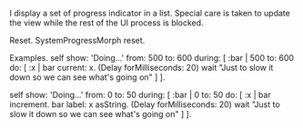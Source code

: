 I display a set of progress indicator in a list.Special care is taken to update the view while the rest of the UI process is blocked.Reset.SystemProgressMorph reset.Examples.self show: 'Doing...' from: 500 to: 600 during: [ :bar |	500 to: 600 do: [ :x | 		bar current: x.		(Delay forMilliseconds: 20) wait 		"Just to slow it down so we can see what's going on" ] ].self show: 'Doing...' from: 0 to: 50 during: [ :bar |	0 to: 50 do: [ :x | 		bar increment.		bar label: x asString.		(Delay forMilliseconds: 20) wait "Just to slow it down so we can see what's going on" ] ].